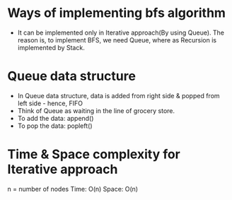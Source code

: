 # Ways of implementing bfs algorithm
- It can be implemented only in Iterative approach(By using Queue). 
  The reason is, to implement  BFS, we need Queue, where as Recursion is implemented by Stack.

# Queue data structure
- In Queue data structure, data is added from right side & popped from left side - hence, FIFO
- Think of Queue as waiting in the line of grocery store.
- To add the data: append()
- To pop the data: popleft()

# Time & Space complexity for Iterative approach
n = number of nodes
Time: O(n)
Space: O(n)